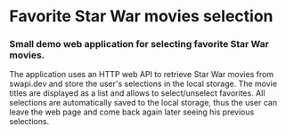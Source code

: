 # Favorite Star War movies selection
### Small demo web application for selecting favorite Star War movies.
The application uses an HTTP web API to retrieve Star War movies from swapi.dev and store the user's selections in the local storage.
The movie titles are displayed as a list and allows to select/unselect favorites.
All selections are automatically saved to the local storage, thus the user can leave the web page and come back again later seeing his previous selections.
